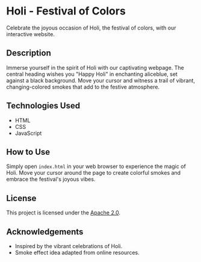 # Holi - Festival of Colors

Celebrate the joyous occasion of Holi, the festival of colors, with our interactive website.

## Description

Immerse yourself in the spirit of Holi with our captivating webpage. The central heading wishes you "Happy Holi" in enchanting aliceblue, set against a black background. Move your cursor and witness a trail of vibrant, changing-colored smokes that add to the festive atmosphere.

## Technologies Used

- HTML
- CSS
- JavaScript

## How to Use

Simply open `index.html` in your web browser to experience the magic of Holi. Move your cursor around the page to create colorful smokes and embrace the festival's joyous vibes.

## License

This project is licensed under the [Apache 2.0](LICENSE).

## Acknowledgements

- Inspired by the vibrant celebrations of Holi.
- Smoke effect idea adapted from online resources.

